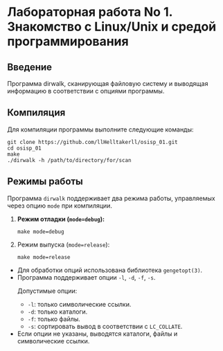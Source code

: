 <h1>Лабораторная работа No 1. Знакомство с Linux/Unix и средой программирования</h1>

<h2>Введение</h2>
<p>Программa dirwalk, сканирующая файловую систему и выводящая
информацию в соответствии с опциями программы.</p>

<h2>Компиляция</h2>
<p>Для компиляции программы выполните следующие команды:</p>
<pre>
<code>git clone https://github.com/llHelltakerll/osisp_01.git</code>
<code>cd osisp_01</code>
<code>make</code>
<code>./dirwalk -h /path/to/directory/for/scan</code>
</pre>

<h2>Режимы работы</h2>

<p>Программа <code>dirwalk</code> поддерживает два режима работы, управляемых через опцию <code>mode</code> при компиляции.</p>
<ol>
    <li><strong>Режим отладки (<code>mode=debug</code>):</strong></li>
    <pre><code>make mode=debug</code></pre>
    <li>Режим выпуска (<code>mode=release</code>):</strong></li>
    <pre><code>make mode=release</code></pre>
</ol>
<ul>
    <li>Для обработки опций использована библиотека <code>gengetopt(3)</code>.</li>
    <li>Программа поддерживает опции <code>-l</code>, <code>-d</code>, <code>-f</code>, <code>-s</code>.</li>
    <p>Допустимые опции:</p>
<ul>
    <li><code>-l</code>: только символические ссылки.</li>
    <li><code>-d</code>: только каталоги.</li>
    <li><code>-f</code>: только файлы.</li>
    <li><code>-s</code>: сортировать вывод в соответствии с <code>LC_COLLATE</code>.</li>
</ul>
    <li>Если опции не указаны, выводятся каталоги, файлы и символические ссылки.</li>
</ul>



